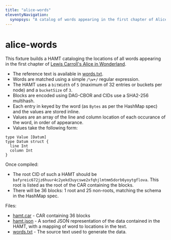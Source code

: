```yaml
---
title: "alice-words"
eleventyNavigation:
  synopsys: "A catalog of words appearing in the first chapter of Alice in Wonderland"
---
```


alice-words
===========

This fixture builds a HAMT cataloging the locations of all words appearing in the first chapter of [Lewis Carroll's Alice in Wonderland](https://www.gutenberg.org/files/11/11-h/11-h.htm).

* The reference text is available in [words.txt](./words.txt).
* Words are matched using a simple `/\w+/` regular expression.
* The HAMT uses a `bitWidth` of `5` (maximum of 32 entries or buckets per node) and a `bucketSize` of `3`.
* Blocks are encoded using DAG-CBOR and CIDs use a SHA2-256 multihash.
* Each entry in keyed by the word (as `Bytes` as per the HashMap spec) and the values are stored inline.
* Values are an array of the line and column location of each occurance of the word, in order of appearance.
* Values take the following form:

```ipldsch
type Value [Datum]
type Datum struct {
  line Int
  column Int
}
```

Once compiled:

* The root CID of such a HAMT should be `bafyreic672jz6huur4c2yekd3uycswe2xfqhjlmtmm5dorb6yoytgflova`. This root is listed as the root of the CAR containing the blocks.
* There will be 36 blocks: 1 root and 25 non-roots, matching the schema in the HashMap spec.

Files:

* [hamt.car](./hamt.car) - CAR containing 36 blocks 
* [hamt.json](./hamt.json) - A sorted JSON representation of the data contained in the HAMT, with a mapping of word to locations in the text.
* [words.txt](./words.txt) - The source text used to generate the data.
